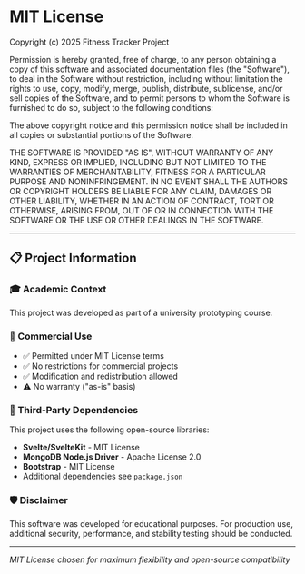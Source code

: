 # MIT License

Copyright (c) 2025 Fitness Tracker Project

Permission is hereby granted, free of charge, to any person obtaining a copy
of this software and associated documentation files (the "Software"), to deal
in the Software without restriction, including without limitation the rights
to use, copy, modify, merge, publish, distribute, sublicense, and/or sell
copies of the Software, and to permit persons to whom the Software is
furnished to do so, subject to the following conditions:

The above copyright notice and this permission notice shall be included in all
copies or substantial portions of the Software.

THE SOFTWARE IS PROVIDED "AS IS", WITHOUT WARRANTY OF ANY KIND, EXPRESS OR
IMPLIED, INCLUDING BUT NOT LIMITED TO THE WARRANTIES OF MERCHANTABILITY,
FITNESS FOR A PARTICULAR PURPOSE AND NONINFRINGEMENT. IN NO EVENT SHALL THE
AUTHORS OR COPYRIGHT HOLDERS BE LIABLE FOR ANY CLAIM, DAMAGES OR OTHER
LIABILITY, WHETHER IN AN ACTION OF CONTRACT, TORT OR OTHERWISE, ARISING FROM,
OUT OF OR IN CONNECTION WITH THE SOFTWARE OR THE USE OR OTHER DEALINGS IN THE
SOFTWARE.

---

## 📋 Project Information

### 🎓 Academic Context
This project was developed as part of a university prototyping course.

### 🚀 Commercial Use

- ✅ Permitted under MIT License terms
- ✅ No restrictions for commercial projects
- ✅ Modification and redistribution allowed
- ⚠️ No warranty ("as-is" basis)

### 📄 Third-Party Dependencies

This project uses the following open-source libraries:

- **Svelte/SvelteKit** - MIT License
- **MongoDB Node.js Driver** - Apache License 2.0
- **Bootstrap** - MIT License
- Additional dependencies see `package.json`

### 🛡️ Disclaimer

This software was developed for educational purposes. For production use, additional security, performance, and stability testing should be conducted.

---

*MIT License chosen for maximum flexibility and open-source compatibility*